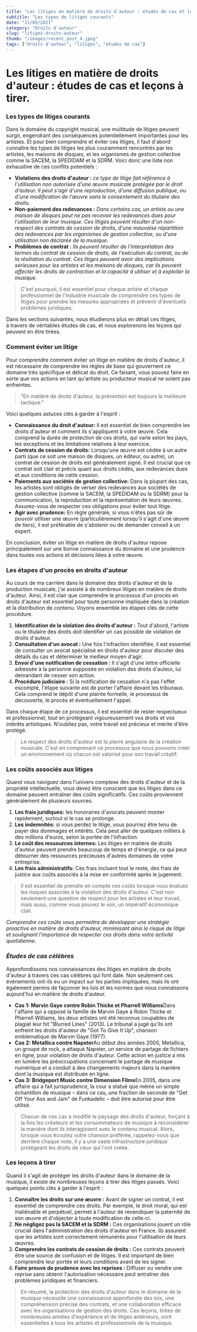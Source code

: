 ```yaml
---
title: "Les litiges en matière de droits d'auteur : études de cas et leçons à tirer."
subtitle: "Les types de litiges courants"
date: "11/05/2021"
category: "Droits d'auteur"
slug: "litiges-droits-auteur"
thumb: "/images/recent_post_4.jpeg"
tags: ["droits d'auteur", "litiges", "études de cas"]
---
```


# Les litiges en matière de droits d'auteur : études de cas et leçons à tirer.

### Les types de litiges courants

Dans le domaine du copyright musical, une multitude de litiges peuvent surgir, engendrant des conséquences potentiellement importantes pour les artistes. Et pour bien comprendre et éviter ces litiges, il faut d'abord connaître les types de litiges les plus couramment rencontrés par les artistes, les maisons de disques, et les organismes de gestion collective comme la SACEM, la SPEDIDAM et la SDRM. Voici donc une liste non exhaustive de ces conflits potentiels :

-   **Violations des droits d'auteur :** _ce type de litige fait référence à l'utilisation non autorisée d'une œuvre musicale protégée par le droit d'auteur. Il peut s'agir d'une reproduction, d'une diffusion publique, ou d'une modification de l'œuvre sans le consentement du titulaire des droits._
-   **Non-paiement des redevances :** _Dans certains cas, un artiste ou une maison de disques peut ne pas recevoir les redevances dues pour l'utilisation de leur musique. Ces litiges peuvent résulter d'un non-respect des contrats de cession de droits, d'une mauvaise répartition des redevances par les organismes de gestion collective, ou d'une utilisation non déclarée de la musique._
-   **Problèmes de contrat :** _Ils peuvent résulter de l'interprétation des termes du contrat de cession de droits, de l'exécution du contrat, ou de la résiliation du contrat. Ces litiges peuvent avoir des implications sérieuses pour les artistes et les maisons de disques, car ils peuvent affecter les droits de contraction et la capacité à utiliser et à exploiter la musique._

> C'est pourquoi, il est essentiel pour chaque artiste et chaque professionnel de l'industrie musicale de comprendre ces types de litiges pour prendre les mesures appropriées et prévenir d'éventuels problèmes juridiques.

Dans les sections suivantes, nous étudierons plus en détail ces litiges, à travers de véritables études de cas, et nous explorerons les leçons qui peuvent en être tirées.

### Comment éviter un litige

Pour comprendre comment éviter un litige en matière de droits d'auteur, il est nécessaire de comprendre les règles de base qui gouvernent ce domaine très spécifique et délicat du droit. Ce faisant, vous pouvez faire en sorte que vos actions en tant qu'artiste ou producteur musical ne soient pas enfreintes.

> "En matière de droits d'auteur, la prévention est toujours la meilleure tactique."

Voici quelques astuces clés à garder à l'esprit :

-   **Connaissance du droit d'auteur:** Il est essentiel de bien comprendre les droits d'auteur et comment ils s'appliquent à votre œuvre. Cela comprend la durée de protection de ces droits, qui varie selon les pays, les exceptions et les limitations relatives à leur exercice.
-   **Contrats de cession de droits:** Lorsqu'une œuvre est cédée à un autre parti (que ce soit une maison de disques, un éditeur, ou autre), un contrat de cession de droits est généralement signé. Il est crucial que ce contrat soit clair et précis quant aux droits cédés, aux redevances dues et aux conditions de cette cession.
-   **Paiements aux sociétés de gestion collective:** Dans la plupart des cas, les artistes sont obligés de verser des redevances aux sociétés de gestion collective (comme la SACEM, la SPEDIDAM ou la SDRM) pour la communication, la reproduction et la représentation de leurs œuvres. Assurez-vous de respecter ces obligations pour éviter tout litige.
-   **Agir avec prudence:** En règle générale, si vous n'êtes pas sûr de pouvoir utiliser une œuvre (particulièrement lorsqu'il s'agit d'une œuvre de tiers), il est préférable de s'abstenir ou de demander conseil à un expert.

En conclusion, éviter un litige en matière de droits d'auteur repose principalement sur une bonne connaissance du domaine et une prudence dans toutes vos actions et décisions liées à votre œuvre.

### Les étapes d'un procès en droits d'auteur

Au cours de ma carrière dans le domaine des droits d'auteur et de la production musicale, j'ai assisté à de nombreux litiges en matière de droits d'auteur. Ainsi, il est clair que comprendre le processus d'un procès en droits d'auteur est essentiel pour toute personne impliquée dans la création et la distribution de contenu. Voyons ensemble les étapes clés de cette procédure.

1. **Identification de la violation des droits d'auteur :** Tout d'abord, l'artiste ou le titulaire des droits doit identifier un cas possible de violation de droits d'auteur.
2. **Consultation d'un avocat :** Une fois l'infraction identifiée, il est essentiel de consulter un avocat spécialisé en droits d'auteur pour discuter des détails du cas et déterminer le meilleur moyen d'agir.
3. **Envoi d'une notification de cessation :** Il s'agit d'une lettre officielle adressée à la personne supposée en violation des droits d'auteur, lui demandant de cesser son action.
4. **Procédure judiciaire :** Si la notification de cessation n'a pas l'effet escompté, l'étape suivante est de porter l'affaire devant les tribunaux. Cela comprend le dépôt d'une plainte formelle, le processus de découverte, le procès et éventuellement l'appel.

Dans chaque étape de ce processus, il est essentiel de rester respectueux et professionnel, tout en protégeant vigoureusement vos droits et vos intérêts artistiques. N'oubliez pas, votre travail est précieux et mérite d'être protégé.

> Le respect des droits d'auteur est la pierre angulaire de la création musicale. C'est en comprenant ce processus que nous pouvons créer un environnement où chacun est valorisé pour son travail créatif.

### Les coûts associés aux litiges

Quand vous naviguez dans l'univers complexe des droits d'auteur et de la propriété intellectuelle, vous devez être conscient que les litiges dans ce domaine peuvent entraîner des coûts significatifs. Ces coûts proviennent généralement de plusieurs sources.

1. **Les frais juridiques:** les honoraires d'avocats peuvent monter rapidement, surtout si le cas se prolonge.
2. **Les indemnités:** si vous perdez le litige, vous pourriez être tenu de payer des dommages et intérêts. Cela peut aller de quelques milliers à des millions d'euros, selon la portée de l'infraction.
3. **Le coût des ressources internes:** Les litiges en matière de droits d'auteur peuvent prendre beaucoup de temps et d'énergie, ce qui peut détourner des ressources précieuses d'autres domaines de votre entreprise.
4. **Les frais administratifs:** Ces frais incluent tout le reste, des frais de justice aux coûts associés à la mise en conformité après le jugement.

> Il est essentiel de prendre en compte ces coûts lorsque vous évaluez les risques associés à la violation des droits d'auteur. C'est non seulement une question de respect pour les artistes et leur travail, mais aussi, comme vous pouvez le voir, un impératif économique clair.

_Comprendre ces coûts vous permettra de développer une stratégie proactive en matière de droits d'auteur, minimisant ainsi le risque de litige et soulignant l'importance de respecter ces droits dans votre activité quotidienne._

### _Études de cas célèbres_

Approfondissons nos connaissances des litiges en matière de droits d'auteur à travers ces cas célèbres qui font date. Non seulement ces événements ont-ils eu un impact sur les parties impliquées, mais ils ont également permis de façonner les lois et les normes que nous connaissons aujourd'hui en matière de droits d'auteur.

-   **Cas 1: Marvin Gaye contre Robin Thicke et Pharrell Williams**Dans l'affaire qui a opposé la famille de Marvin Gaye à Robin Thicke et Pharrell Williams, les deux artistes ont été reconnus coupables de plagiat leur hit "Blurred Lines" (2013). Le tribunal a jugé qu'ils ont enfreint les droits d'auteur de "Got To Give It Up", chanson emblématique de Marvin Gaye (1977).
-   **Cas 2: Metallica contre Napster**Au début des années 2000, Metallica, un groupe de rock, a attaqué Napster, un service de partage de fichiers en ligne, pour violation de droits d'auteur. Cette action en justice a mis en lumière les préoccupations concernant le partage de musique numérique et a conduit à des changements majeurs dans la manière dont la musique est distribuée en ligne.
-   **Cas 3: Bridgeport Music contre Dimension Films**En 2005, dans une affaire qui a fait jurisprudence, la cour a statué que même un simple échantillon de musique – dans ce cas, une fraction de seconde de "Get Off Your Ass and Jam" de Funkadelic – doit être autorisé pour être utilisé.

> Chacun de ces cas a modifié le paysage des droits d'auteur, forçant à la fois les créateurs et les consommateurs de musique à reconsidérer la manière dont ils interagissent avec le contenu musical. Alors, lorsque vous écoutez votre chanson préférée, rappelez-vous que derrière chaque note, il y a une vaste infrastructure juridique protégeant les droits de ceux qui l'ont créée.

### Les leçons à tirer

Quand il s'agit de protéger les droits d'auteur dans le domaine de la musique, il existe de nombreuses leçons à tirer des litiges passés. Voici quelques points clés à garder à l'esprit :

1. **Connaître les droits sur une œuvre :** Avant de signer un contrat, il est essentiel de comprendre ces droits. Par exemple, le droit moral, qui est inaliénable et perpétuel, permet à l'auteur de revendiquer la paternité de son œuvre et d'objecter à toute modification de celle-ci.
2. **Ne négligez pas la SACEM et la SDRM :** Ces organisations jouent un rôle crucial dans l'administration des droits d'auteur en France. Ils assurent que les artistes sont correctement rémunérés pour l'utilisation de leurs œuvres.
3. **Comprendre les contrats de cession de droits :** Ces contrats peuvent être une source de confusion et de litiges. Il est important de bien comprendre leur portée et leurs conditions avant de les signer.
4. **Faire preuve de prudence avec les reprises :** Diffuser ou vendre une reprise sans obtenir l'autorisation nécessaire peut entraîner des problèmes juridiques et financiers.

> En résumé, la protection des droits d'auteur dans le domaine de la musique nécessite une connaissance approfondie des lois, une compréhension précise des contrats, et une collaboration efficace avec les organisations de gestion des droits. Ces leçons, tirées de nombreuses années d'expérience et de litiges antérieurs, sont essentielles à tous les artistes et professionnels de la musique.
